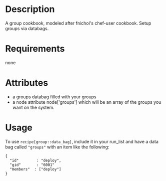 Description
===========

A group cookbook, modeled after fnichol's chef-user cookbook.
Setup groups via databags.

Requirements
============

none

Attributes
==========

- a groups databag filled with your groups
- a node attribute node['groups'] which will be an array of the groups you want on the system.

Usage
=====

To use `recipe[group::data_bag]`, include it in your run\_list and have a
data bag called `"groups"` with an item like the following:

    {
      "id"        : "deploy",
      "gid"       : "6001"
      "members"  : ["deploy"]
    }
